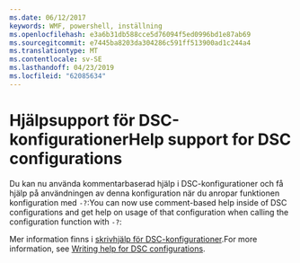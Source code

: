 ```yaml
---
ms.date: 06/12/2017
keywords: WMF, powershell, inställning
ms.openlocfilehash: e3a6b31db588cce5d76094f5ed0996bd1e87ab69
ms.sourcegitcommit: e7445ba8203da304286c591ff513900ad1c244a4
ms.translationtype: MT
ms.contentlocale: sv-SE
ms.lasthandoff: 04/23/2019
ms.locfileid: "62085634"
---
```

# <a name="help-support-for-dsc-configurations"></a><span data-ttu-id="212e2-102">Hjälpsupport för DSC-konfigurationer</span><span class="sxs-lookup"><span data-stu-id="212e2-102">Help support for DSC configurations</span></span>

<span data-ttu-id="212e2-103">Du kan nu använda kommentarbaserad hjälp i DSC-konfigurationer och få hjälp på användningen av denna konfiguration när du anropar funktionen konfiguration med `-?`:</span><span class="sxs-lookup"><span data-stu-id="212e2-103">You can now use comment-based help inside of DSC configurations and get help on usage of that configuration when calling the configuration function with `-?`:</span></span>

<span data-ttu-id="212e2-104">Mer information finns i [skrivhjälp för DSC-konfigurationer](https://msdn.microsoft.com/powershell/dsc/confighelp).</span><span class="sxs-lookup"><span data-stu-id="212e2-104">For more information, see [Writing help for DSC configurations](https://msdn.microsoft.com/powershell/dsc/confighelp).</span></span>
